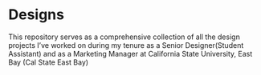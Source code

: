 # Designs
This repository serves as a comprehensive collection of all the design projects I’ve worked on during my tenure as a Senior Designer(Student Assistant) and as a Marketing Manager at California State University, East Bay (Cal State East Bay)
